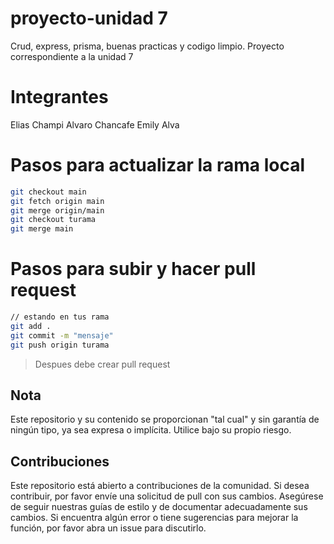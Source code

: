# proyecto-unidad 7

Crud, express, prisma, buenas practicas y codigo limpio. Proyecto correspondiente a la unidad 7

# Integrantes

Elias Champi
Alvaro Chancafe
Emily Alva

# Pasos para actualizar la rama local


```sh
git checkout main
git fetch origin main
git merge origin/main
git checkout turama
git merge main
```

# Pasos para subir y hacer pull request


```sh
// estando en tus rama
git add .
git commit -m "mensaje"
git push origin turama
```

> Despues debe crear pull request


## Nota

Este repositorio y su contenido se proporcionan "tal cual" y sin garantía de ningún tipo, ya sea expresa o implícita. Utilice bajo su propio riesgo.

## Contribuciones
Este repositorio está abierto a contribuciones de la comunidad. Si desea contribuir, por favor envíe una solicitud de pull con sus cambios. Asegúrese
de seguir nuestras guías de estilo y de documentar adecuadamente sus cambios. Si encuentra algún error o tiene sugerencias para mejorar la función, por favor abra un issue para discutirlo.
